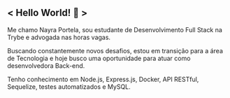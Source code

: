 ## < Hello World! 🖖 >

Me chamo Nayra Portela, sou estudante de Desenvolvimento Full Stack na Trybe e advogada nas horas vagas.

Buscando constantemente novos desafios, estou em transição para a área de Tecnologia e hoje busco uma oportunidade para atuar como desenvolvedora Back-end.

Tenho conhecimento em Node.js, Express.js, Docker, API RESTful, Sequelize, testes automatizados e MySQL.

<!--
**nayraportela/nayraportela** is a ✨ _special_ ✨ repository because its `README.md` (this file) appears on your GitHub profile.

Here are some ideas to get you started:

- 🔭 I’m currently working on ...
- 🌱 I’m currently learning ...
- 👯 I’m looking to collaborate on ...
- 🤔 I’m looking for help with ...
- 💬 Ask me about ...
- 📫 How to reach me: ...
- 😄 Pronouns: ...
- ⚡ Fun fact: ...
-->
